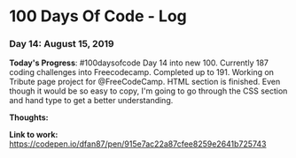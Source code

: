 # 100 Days Of Code - Log

### Day 14: August 15, 2019

**Today's Progress**: #100daysofcode Day 14 into new 100. Currently 187 coding challenges into Freecodecamp. Completed up to 191. Working on Tribute page project for @FreeCodeCamp. HTML section is finished. Even though it would be so easy to copy, I'm going to go through the CSS section and hand type to get a better understanding. 

**Thoughts:** 

**Link to work:** https://codepen.io/dfan87/pen/915e7ac22a87cfee8259e2641b725743



